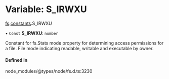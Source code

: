 # Variable: S\_IRWXU

[fs](../modules/fs.md).[constants](../modules/fs.constants.md).S_IRWXU

• `Const` **S\_IRWXU**: `number`

Constant for fs.Stats mode property for determining access permissions for a file. File mode indicating readable, writable and executable by owner.

#### Defined in

node_modules/@types/node/fs.d.ts:3230
